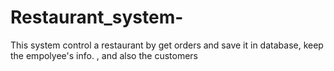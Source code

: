 # Restaurant_system-
This system control a restaurant by get orders and save it in database, keep the empolyee's info. , and also the customers 
